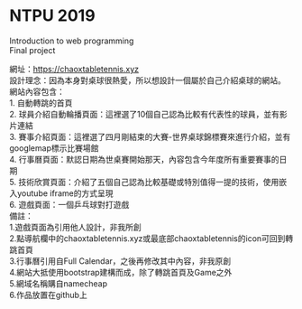 # NTPU 2019 
 
 Introduction to web programming  
 Final project
 
網址：https://chaoxtabletennis.xyz  
設計理念：因為本身對桌球很熱愛，所以想設計一個屬於自己介紹桌球的網站。  
               網站內容包含：   
               1. 自動轉跳的首頁  
               2. 球員介紹自動輪播頁面：這裡選了10個自己認為比較有代表性的球員，並有影片連結  
               3. 賽事介紹頁面：這裡選了四月剛結束的大賽-世界桌球錦標賽來進行介紹，並有googlemap標示比賽場館  
               4. 行事曆頁面：默認日期為世桌賽開始那天，內容包含今年度所有重要賽事的日期  
               5. 技術欣賞頁面：介紹了五個自己認為比較基礎或特別值得一提的技術，使用嵌入youtube iframe的方式呈現  
               6. 遊戲頁面：一個乒乓球對打遊戲  
      備註：  
               1.遊戲頁面為引用他人設計，非我所創  
               2.點導航欄中的chaoxtabletennis.xyz或最底部chaoxtabletennis的icon可回到轉跳首頁  
               3.行事曆引用自Full Calendar，之後再修改其中內容，非我原創  
               4.網站大抵使用bootstrap建構而成，除了轉跳首頁及Game之外  
               5.網域名稱購自namecheap  
               6.作品放置在github上  
